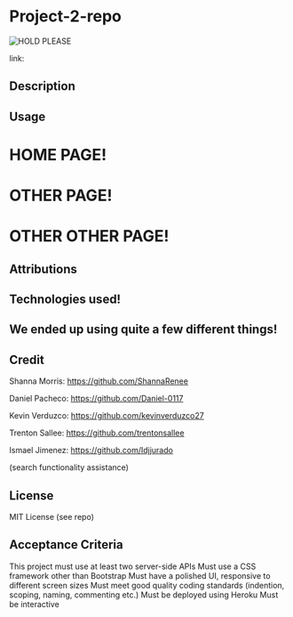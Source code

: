 # Project-2-repo
![HOLD PLEASE](./public/imgs/mossitcrowd.gif "MOSS IT CROWD!")

link: 

## Description


## Usage


# HOME PAGE!


# OTHER PAGE!


# OTHER OTHER PAGE!



## Attributions


## Technologies used!
We ended up using quite a few different things!
- 

## Credit

Shanna Morris: https://github.com/ShannaRenee 

Daniel Pacheco: https://github.com/Daniel-0117 

Kevin Verduzco: https://github.com/kevinverduzco27

Trenton Sallee: https://github.com/trentonsallee 

Ismael Jimenez: https://github.com/Idjjurado 

(search functionality assistance)

## License
MIT License (see repo)

## Acceptance Criteria
This project must use at least two server-side APIs
Must use a CSS framework other than Bootstrap
Must have a polished UI, responsive to different screen sizes
Must meet good quality coding standards (indention, scoping, naming, commenting etc.)
Must be deployed using Heroku
Must be interactive 
